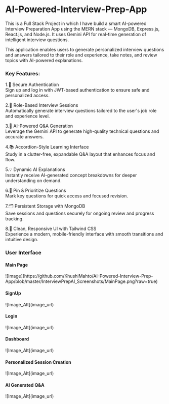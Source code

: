 # AI-Powered-Interview-Prep-App
This is a Full Stack Project in which I have build a smart AI-powered Interview Preparation App using the MERN stack — MongoDB, Express.js, React.js, and Node.js. It uses Gemini API for real-time generation of intelligent interview questions.

This application enables users to generate personalized interview questions and answers tailored to their role and experience, take notes, and review topics with AI-powered explanations.

<h3>Key Features:</h3>

1.🔐 Secure Authentication<br>
Sign up and log in with JWT-based authentication to ensure safe and personalized access.

2.🎯 Role-Based Interview Sessions<br>
Automatically generate interview questions tailored to the user's job role and experience level.

3.🧠 AI-Powered Q&A Generation<br>
Leverage the Gemini API to generate high-quality technical questions and accurate answers.

4.📚 Accordion-Style Learning Interface<br>
Study in a clutter-free, expandable Q&A layout that enhances focus and flow.

5.💡 Dynamic AI Explanations<br>
Instantly receive AI-generated concept breakdowns for deeper understanding on demand.

6.📌 Pin & Prioritize Questions<br>
Mark key questions for quick access and focused revision.

7.🗂️ Persistent Storage with MongoDB<br>
Save sessions and questions securely for ongoing review and progress tracking.

8.🎨 Clean, Responsive UI with Tailwind CSS<br>
Experience a modern, mobile-friendly interface with smooth transitions and intuitive design.

<h3>User Interface</h3>
<h4>Main Page</h4>
![Image](https://github.com/KhushiMahto/AI-Powered-Interview-Prep-App/blob/master/InterviewPrepAI_Screenshots/MainPage.png?raw=true)

<h4>SignUp</h4>
![Image_Alt](image_url)

<h4>Login</h4>
![Image_Alt](image_url)

<h4>Dashboard</h4>
![Image_Alt](image_url)

<h4>Personalized Session Creation</h4>
![Image_Alt](image_url)

<h4>AI Generated Q&A</h4>
![Image_Alt](image_url)


